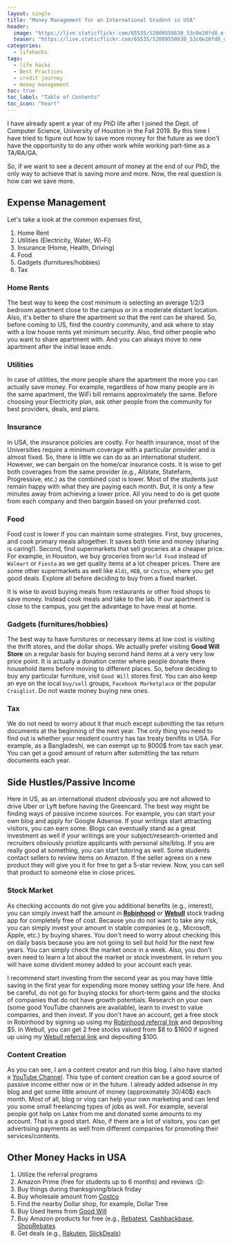 ```yaml
---
layout: single
title: "Money Management for an International Student in USA"
header:
  image: "https://live.staticflickr.com/65535/52009558630_53c0e20fd0_o.png"
  teaser: "https://live.staticflickr.com/65535/52009558630_53c0e20fd0_o.png"
categories:
  - lifehacks
tags:
  - life hacks
  - Best Practices
  - credit journey
  - money management
toc: true
toc_label: "Table of Contents"
toc_icon: "heart"
---
```



I have already spent a year of my PhD life after I joined the Dept. of Computer Science, University of Houston in the Fall 2019. By this time I have tried to figure out how to save more money for the future as we don't have the opportunity to do any other work while working part-time as a TA/RA/GA.

So, if we want to see a decent amount of money at the end of our PhD, the only way to achieve that is saving more and more. Now, the real question is how can we save more.

## Expense Management
Let's take a look at the common expenses first,
1. Home Rent
2. Utilities (Electricity, Water, Wi-Fi)
3. Insurance (Home, Health, Driving)
4. Food
5. Gadgets (furnitures/hobbies)
6. Tax

### Home Rents
The best way to keep the cost minimum is selecting an average 1/2/3 bedroom apartment close to the campus or in a moderate distant location. Also, it's better to share the apartment so that the rent can be shared. So, before coming to US, find the country community, and ask where to stay with a low house rents yet minimum security. Also, find other people who you want to share apartment with. And you can always move to new apartment after the initial lease ends.

### Utilities
In case of utilities, the more people share the apartment the more you can actually save money. For example, regardless of how many people are in the same apartment, the WiFi bill remains approximately the same. Before choosing your Electricity plan, ask other people from the community for best providers, deals, and plans.

### Insurance
In USA, the insurance policies are costly. For health insurance, most of the Universities require a minimum coverage with a particular provider and is almost fixed. So, there is little we can do as an international student. However, we can bergain on the home/car insurance costs. It is wise to get both coverages from the same provider (e.g., Allstate, Statefarm, Progressive, etc.) as the combined cost is lower. Most of the students just remain happy with what they are paying each month. But, it is only a few minutes away from achieving a lower price. All you need to do is get quote from each company and then bargain based on your preferred cost.

### Food
Food cost is lower if you can maintain some strategies. First, buy groceries, and cook primary meals altogether. It saves both time and money (sharing is caring!). Second, find supermarkets that sell groceries at a cheaper price. For example, in Houston, we buy groceries from `World Food` instead of `Walmart` or `Fiesta` as we get quality items at a lot cheaper prices. There are some other supermarkets as well like `Aldi`, `HEB`, or `Costco`, where you get good deals. Explore all before deciding to buy from a fixed market. 

It is wise to avoid buying meals from restaurants or other food shops to save money. Instead cook meals and take to the lab. If our apartment is close to the campus, you get the advantage to have meal at home.

### Gadgets (furnitures/hobbies)
The best way to have furnitures or necessary items at low cost is visiting the thrift stores, and the dollar shops. We actually prefer visiting **Good Will Store** on a regular basis for buying second hand items at a very very low price point. It is actually a donation center where people donate there household items before moving to different places. So, before deciding to buy any particular furniture, visit `Good Will` stores first. You can also keep an eye on the local `buy/sell` groups, `Facebook Marketplace` or the popular `Craiglist`. Do not waste money buying new ones. 

### Tax
We do not need to worry about it that much except submitting the tax return documents at the beginning of the next year. The only thing you need to find out is whether your resident country has tax treaty benifits in USA. For example, as a Bangladeshi, we can exempt up to 8000$ from tax each year. You can get a good amount of return after submitting the tax return documents each year.

## Side Hustles/Passive Income
Here in US, as an international student obviously you are not allowed to drive Uber or Lyft before having the Greencard. The best way might be finding ways of passive income sources. For example, you can start your own blog and apply for Google Adsense. If your writings start attracting visitors, you can earn some. Blogs can eventually stand as a great investment as well if your writings are your subject/research-oriented and recruiters obviously priotize applicants with personal site/blog. If you are really good at something, you can start tutoring as well. Some students contact sellers to review items on Amazon. If the seller agrees on a new product they will give you it for free to get a 5-star review. Now, you can sell that product to someone else in close prices. 

### Stock Market
As checking accounts do not give you additional benefits (e.g., interest), you can simply invest half the amount in **[Robinhood](https://join.robinhood.com/shantor14)** or **[Webull](https://act.webull.com/mo/KiXGkG8XcgEl/mh6/inviteUs/)** stock trading app for completely free of cost. Because you do not want to take any risk, you can simply invest your amount in stable companies (e.g., Microsoft, Apple, etc.) by buying shares. You don't need to worry about checking this on daily basis because you are not going to sell but hold for the next few years. You can simply check the market once in a week. Also, you don't even need to learn a lot about the market or stock investment. In return you will have some divident money added to your account each year. 

I recommend start investing from the second year as you may have little saving in the first year for expending more money setting your life here. And be careful, do not go for buying stocks for short-term gains and the stocks of companies that do not have growth potentials. Research on your own (some good YouTube channels are available), learn to invest to value companies, and then invest.  If you don't have an account, get a free stock in Robinhood by signing up using my [Robinhood referral link](https://join.robinhood.com/shantor14) and depositing $5. In Webull, you can get 2 free stocks valued from $8 to $1600 if signed up using my [Webull referral link](https://act.webull.com/mo/KiXGkG8XcgEl/mh6/inviteUs/) and depositing $100.

### Content Creation
As you can see, I am a content creator and run this blog. I also have started a [YouTube Channel](https://www.youtube.com/shantoroy). This type of content creation can be a good source of passive income either now or in the future. I already added adsense in my blog and get some little amount of money (approximately 30/40$) each month. Most of all, blog or vlog can help your own marketing and can lend you some small freelancing types of jobs as well. For example, several people got help on Latex from me and donated some amounts to my account. That is a good start. Also, if there are a lot of visitors, you can get advertising payments as well from different companies for promoting their services/contents.



## Other Money Hacks in USA
1. Utilize the referral programs
2. Amazon Prime (free for students up to 6 months) and reviews ::wink::
3. Buy things during thanksgiving/black friday
4. Buy wholesale amount from [Costco](https://www.costco.com/)
5. Find the nearby Dollar shop, for example, Dollar Tree
6. Buy Used Items from [Good Will](https://www.goodwill.org/)
7. Buy Amazon products for free (e.g., [Rebatest](https://www.rebatest.com/Product?Uid=406934886&Rid=55679435), [Cashbackbase](https://www.cashbackbase.com/i/mps607blz6), [ShopRebates](https://www.shoprebates.deals/#/?cId=49295)
8. Get deals (e.g., [Rakuten](https://www.rakuten.com/r/STONEH425?eeid=28187), [SlickDeals](https://slickdeals.net/))
<!--stackedit_data:
eyJoaXN0b3J5IjpbMTYyNjQwMDU1OSwtODM4NjU1MDEwXX0=
-->